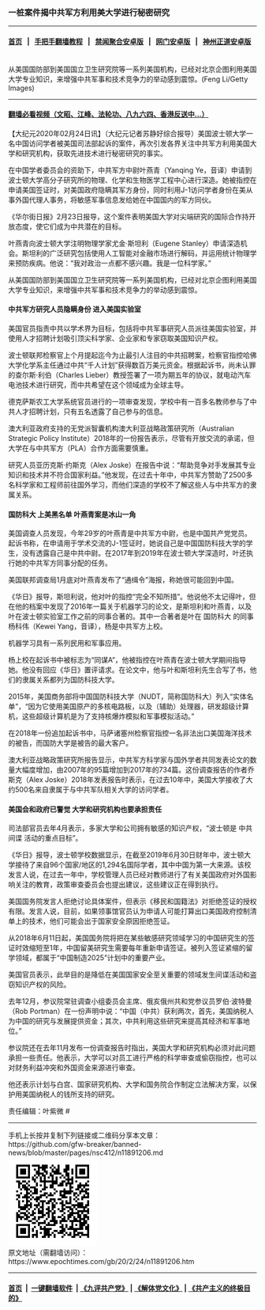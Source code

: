 ### 一桩案件揭中共军方利用美大学进行秘密研究
------------------------

#### [首页](https://github.com/gfw-breaker/banned-news/blob/master/README.md) &nbsp;&nbsp;|&nbsp;&nbsp; [手把手翻墙教程](https://github.com/gfw-breaker/guides/wiki) &nbsp;&nbsp;|&nbsp;&nbsp; [禁闻聚合安卓版](https://github.com/gfw-breaker/bn-android) &nbsp;&nbsp;|&nbsp;&nbsp; [网门安卓版](https://github.com/oGate2/oGate) &nbsp;&nbsp;|&nbsp;&nbsp; [神州正道安卓版](https://github.com/SzzdOgate/update) 



<div><img alt="" class="aligncenter wp-post-image" src="https://i.epochtimes.com/assets/uploads/2013/10/1310161022522320-600x400.jpg"/>
<div class="red16 caption">
 从美国国防部到美国国立卫生研究院等一系列美国机构，已经对北京企图利用美国大学专业知识，来增强中共军事和技术竞争力的举动感到震惊。(Feng Li/Getty Images)
</div>
</div><hr/>

#### [翻墙必看视频（文昭、江峰、法轮功、八九六四、香港反送中...）](https://github.com/gfw-breaker/banned-news/blob/master/pages/link3.md)

<div><p>
 【大纪元2020年02月24日讯】（大纪元记者苏静好综合报导）美国波士顿大学一名中国访问学者被美国司法部起诉的案件，再次引发各界关注中共军方利用美国大学和研究机构，获取先进技术进行秘密研究的事实。
</p>
<p>
 在中国学者委员会的资助下，中共军方中尉叶燕青（Yanqing Ye，音译）申请到波士顿大学高分子研究所的物理、化学和生物医学工程中心进行深造。她被指控在申请美国签证时，对美国政府隐瞒其军方身份，同时利用J-1访问学者身份在美从事外国代理人事务，将敏感军事信息发给她在中国国内的军方同伙。
</p>
<p>
 《华尔街日报》2月23日报导，这个案件表明美国大学对尖端研究的国际合作持开放态度，使它们成为中共潜在的目标。
</p>
<p>
 叶燕青向波士顿大学注明物理学家尤金‧斯坦利（Eugene Stanley）申请深造机会。斯坦利的广泛研究包括使用人工智能对金融市场进行解码，并运用统计物理学来预防疾病。他说：“我对政治一点都不感兴趣。我是一位科学家。”
</p>
<p>
 从美国国防部到美国国立卫生研究院等一系列美国机构，已经对北京企图利用美国大学专业知识，来增强中共军事和技术竞争力的举动感到震惊。
</p>
<h4>
 中共军方研究人员隐瞒身份 进入美国实验室
</h4>
<p>
 美国官员指责中共以学术界为目标，包括将中共军事研究人员派往美国实验室，并使用人才招聘计划吸引顶尖科学家、企业家和专家窃取美国知识产权。
</p>
<p>
 波士顿联邦检察官上个月提起迄今为止最引人注目的中共招聘案，检察官指控哈佛大学化学系主任通过中共“千人计划”获得数百万美元资金。根据起诉书，尚未认罪的查尔斯‧利伯（Charles Lieber）教授签署了一项为期五年的协议，就电动汽车电池技术进行研究，而中共希望在这个领域成为全球主导。
</p>
<p>
 德克萨斯农工大学系统官员进行的一项审查发现，学校中有一百多名教师参与了中共人才招聘计划，只有五名透露了自己参与的信息。
</p>
<p>
 澳大利亚政府支持的无党派智囊机构澳大利亚战略政策研究所（Australian Strategic Policy Institute）2018年的一份报告表示，尽管有开放交流的承诺，但大学在与中共军方（PLA）合作方面需要慎重。
</p>
<p>
 研究人员亚历克斯‧约斯克（Alex Joske）在报告中说：“帮助竞争对手发展其专业知识和技术并不符合国家利益。”他发现，在过去十年中，中共军方赞助了2500多名科学家和工程师前往国外学习，而他们深造的学校不了解这些人与中共军方的隶属关系。
</p>
<h4>
 <ok href="https://www.epochtimes.com/gb/tag/%E5%9B%BD%E9%98%B2%E7%A7%91%E5%A4%A7.html">
  国防科大
 </ok>
 上美黑名单 叶燕青案是冰山一角
</h4>
<p>
 美国调查人员发现，今年29岁的叶燕青是中共军方中尉，也是中国共产党党员。起诉书称，在申请用于学术交流的J-1签证时，她说自己是中国国防科技大学的学生，没有透露自己是中共中尉。在2017年到2019年在波士顿大学深造时，叶还执行她的中共军方同事分配的任务。
</p>
<p>
 美国联邦调查局1月底对叶燕青发布了“通缉令”海报，称她很可能回到中国。
</p>
<p>
 《华日》报导，斯坦利说，他对叶的指控“完全不知所措”。他说他不太记得叶，但在他的档案中发现了2016年一篇关于机器学习的论文，是斯坦利和叶燕青，以及叶在波士顿实验室工作之前的同事合著的。其中一合著者是叶在
 <ok href="https://www.epochtimes.com/gb/tag/%E5%9B%BD%E9%98%B2%E7%A7%91%E5%A4%A7.html">
  国防科大
 </ok>
 的同事杨科伟（Kewei Yang，音译），杨是中共军方上校。
</p>
<p>
 机器学习具有一系列民用和军事应用。
</p>
<p>
 杨上校在起诉书中被标志为“同谋A”，他被指控在叶燕青在波士顿大学期间指导她。他没有回应《华日》置评请求。在论文中，他与叶和斯坦利先生合写了书，他们的隶属关系都列为国防科技大学。
</p>
<p>
 2015年，美国商务部将中国国防科技大学（NUDT，简称国防科大）列入“实体名单”，“因为它使用美国原产的多核电路板，以及（辅助）处理器，研发超级计算机，这些超级计算机是为了支持核爆炸模拟和军事模拟活动。”
</p>
<p>
 在2018年一份追加起诉书中，马萨诸塞州检察官指控一名非法出口美国海洋技术的被告，而国防大学是被告的最大客户。
</p>
<p>
 澳大利亚战略政策研究所报告显示，中共军方科学家与国外学者共同发表论文的数量大幅度增加，由2007年的95篇增加到2017年的734篇。这份调查报告的作者乔斯克（Alex Joske）2018年发表报告时表示，在过去10年中，美国大学接收了大约500名来自隶属于与中共军队相关大学的访问学者。
</p>
<h4>
 美国会和政府已警觉 大学和研究机构也要承担责任
</h4>
<p>
 司法部官员去年4月表示，多家大学和公司拥有敏感的知识产权，“波士顿是
 <ok href="https://www.epochtimes.com/gb/tag/%E4%B8%AD%E5%85%B1%E9%97%B4%E8%B0%8D.html">
  中共间谍
 </ok>
 活动的重点目标”。
</p>
<p>
 《华日》报导，波士顿学校数据显示，在截至2019年6月30日财年中，波士顿大学接待了来自96个国家/地区的1,294名国际学者，其中中国为第一大来源。该校发言人说，在过去一年中，学校管理人员已经对教师进行了有关美国政府对外国影响关注的教育，政策审查委员会也提出建议，这些建议正在得到执行。
</p>
<p>
 美国国务院发言人拒绝讨论具体案件，但表示《移民和国籍法》对拒绝签证的授权有限。发言人说，目前，如果领事馆官员认为申请人可能打算出口美国政府控制清单上的技术，他们可能会出于国家安全原因拒绝签证。
</p>
<p>
 从2018年6月11日起，美国国务院将把在某些敏感研究领域学习的中国研究生的签证时效缩短至1年，中国留美研究生需要每年重新申请签证。被列入签证紧缩的留学领域，都属于“中国制造2025”计划中的重要产业。
</p>
<p>
 美国官员表示，此举目的是降低在美国国家安全至关重要的领域发生间谍活动和盗窃知识产权的风险。
</p>
<p>
 去年12月，参议院常驻调查小组委员会主席、俄亥俄州共和党参议员罗伯‧波特曼（Rob Portman）在一份声明中说：“中国（中共）获利两次，首先，美国纳税人为中国的研究与发展提供资金；其次，中共利用这些研究来提高其经济和军事地位。”
</p>
<p>
 参议院还在去年11月发布一份调查报告时指出，美国大学和研究机构必须对此问题承担一些责任。他表示，大学可以对员工进行严格的科学审查或偷窃指控，也可以对财务利益冲突和外国资金来源进行审查。
</p>
<p>
 他还表示计划与白宫、国家研究机构、大学和国务院合作制定立法解决方案，以保护用美国纳税人的钱所支持的研究。
</p>
<p>
 责任编辑：叶紫微 #
</p>
</div>
<hr/>
手机上长按并复制下列链接或二维码分享本文章：<br/>
https://github.com/gfw-breaker/banned-news/blob/master/pages/nsc412/n11891206.md <br/>
<a href='https://github.com/gfw-breaker/banned-news/blob/master/pages/nsc412/n11891206.md'><img src='https://github.com/gfw-breaker/banned-news/blob/master/pages/nsc412/n11891206.md.png'/></a> <br/>
原文地址（需翻墙访问）：https://www.epochtimes.com/gb/20/2/24/n11891206.htm


------------------------
#### [首页](https://github.com/gfw-breaker/banned-news/blob/master/README.md) &nbsp;|&nbsp; [一键翻墙软件](https://github.com/gfw-breaker/nogfw/blob/master/README.md) &nbsp;| [《九评共产党》](https://github.com/gfw-breaker/9ping.md/blob/master/README.md#九评之一评共产党是什么) | [《解体党文化》](https://github.com/gfw-breaker/jtdwh.md/blob/master/README.md) | [《共产主义的终极目的》](https://github.com/gfw-breaker/gczydzjmd.md/blob/master/README.md)


<img src='http://gfw-breaker.win/banned-news/pages/nsc412/n11891206.md' width='0px' height='0px'/>